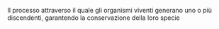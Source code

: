 Il processo attraverso il quale gli organismi viventi generano uno o più discendenti, garantendo la conservazione della loro specie